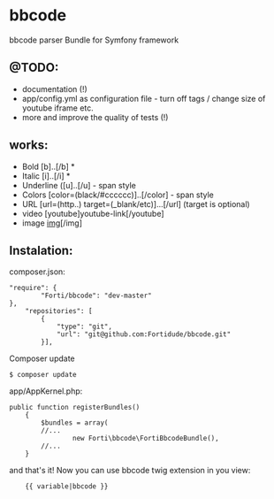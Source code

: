 # bbcode
bbcode parser Bundle for Symfony framework

## @TODO:
- documentation (!)
- app/config.yml as configuration file - turn off tags / change size of youtube iframe etc.
- more and improve the quality of tests (!)

## works:
- Bold [b]..[/b] *
- Italic [i]..[/i] *
- Underline ([u]..[/u] - span style
- Colors [color=(black/#cccccc)]..[/color] - span style
- URL [url=(http..) target=(_blank/etc)]...[/url] (target is optional)
- video [youtube]youtube-link[/youtube]
- image [img](http..)[/img]

## Instalation:


composer.json:
```
"require": {
        "Forti/bbcode": "dev-master"
},
    "repositories": [
        {
            "type": "git",
            "url": "git@github.com:Fortidude/bbcode.git"
        }],
```


Composer update
```
$ composer update
```


app/AppKernel.php:
```
public function registerBundles()
    {
        $bundles = array(
        //...
                new Forti\bbcode\FortiBbcodeBundle(),
        //...
    }
```


and that's it! Now you can use bbcode twig extension in you view:
```
    {{ variable|bbcode }}
```
